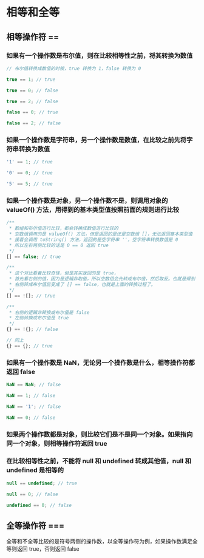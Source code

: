 # 相等和全等

## 相等操作符 ==

### 如果有一个操作数是布尔值，则在比较相等性之前，将其转换为数值

```javascript
// 布尔值转换成数值的时候，true 转换为 1，false 转换为 0

true == 1; // true

true == 0; // false

true == 2; // false

false == 0; // true

false == 2; // false
```

### 如果一个操作数是字符串，另一个操作数是数值，在比较之前先将字符串转换为数值

```javascript
'1' == 1; // true

'0' == 0; // true

'5' == 5; // true
```

### 如果一个操作数是对象，另一个操作数不是，则调用对象的 valueOf() 方法，用得到的基本类型值按照前面的规则进行比较

```javascript
/**
 * 数组和布尔值进行比较，都会转换成数值进行比较的
 * 空数组调用的是 valueOf() 方法，但是返回的是还是空数组 []，无法返回基本类型值
 * 接着会调用 toString() 方法，返回的是空字符串 ''，空字符串转换数值是 0
 * 所以左右两侧比较的话是 0 == 0 返回 true
 */
[] == false; // true

/**
 * 这个对比看着比较奇怪，但是其实返回的是 true，
 * 首先看右侧的值，因为是逻辑非取值，所以空数组会先转成布尔值，然后取反。也就是得到 false
 * 右侧转成布尔值后变成了 [] == false，也就是上面的转换过程了。
 */
[] == ![]; // true

/**
 * 右侧的逻辑非转换成布尔值是 false
 * 左侧转换成布尔值是 true
 */
{} == !{}; // false

// 同上
{} == {}; // true
```

### 如果有一个操作数是 NaN，无论另一个操作数是什么，相等操作符都返回 false

```javascript
NaN == NaN; // false

NaN == 1; // false

NaN == '1'; // false

NaN == 0; // false
```

### 如果两个操作数都是对象，则比较它们是不是同一个对象。如果指向同一个对象，则相等操作符返回 true

### 在比较相等性之前，不能将 null 和 undefined 转成其他值，null 和 undefined 是相等的

```javascript
null == undefined; // true

null == 0; // false

undefined == 0; // false
```

## 全等操作符 ===

全等和不全等比较的是符号两侧的操作数，以全等操作符为例，如果操作数满足全等则返回 true，否则返回 false
